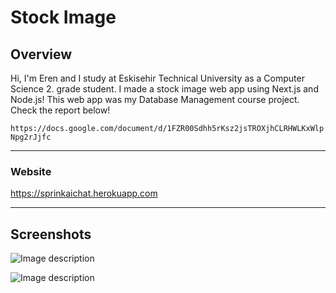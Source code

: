 # Stock Image

## Overview

Hi, I'm Eren and I study at Eskisehir Technical University as a Computer Science 2. grade student. I made a stock image web app using Next.js and Node.js! This web app was my Database Management course project. Check the report below!

`https://docs.google.com/document/d/1FZR00Sdhh5rKsz2jsTROXjhCLRHWLKxWlpNpg2rJjfc`

---

### Website
https://sprinkaichat.herokuapp.com

---

## Screenshots


![Image description](https://dev-to-uploads.s3.amazonaws.com/uploads/articles/pmzjqldg8ocxbh3wpeii.png)


![Image description](https://dev-to-uploads.s3.amazonaws.com/uploads/articles/d391dkaitb8pqo6rmq7t.png)
